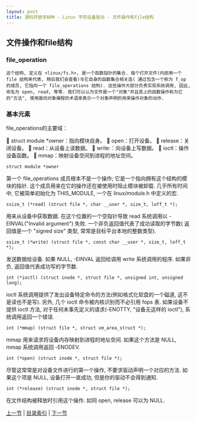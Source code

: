 ```yaml
---
layout: post
title: 源码开放学ARM - Linux 字符设备驱动 - 文件操作和file结构
---
```


## 文件操作和file结构

### file_operation  

	这个结构, 定义在 <linux/fs.h>, 是一个函数指针的集合. 每个打开文件(内部用一个 file 结构来代表, 稍后我们会查看)与它自身的函数集合相关连( 通过包含一个称为 f_op 的成员, 它指向一个 file_operations 结构). 这些操作大部分负责实现系统调用, 因此, 命名为 open, read, 等等. 我们可以认为文件是一个"对象"并且其上的函数操作称为它的"方法", 使用面向对象编程的术语来表示一个对象声明的用来操作对象的动作.

### 基本元素

file_operations的主要域：

	struct module *owner：指向模块自身。
	open：打开设备。
	release：关闭设备。
	read：从设备上读数据。
	write:：向设备上写数据。
	ioctl：操作设备函数。
	mmap：映射设备空间到进程的地址空间。


	struct module *owner 
		
第一个 file_operations 成员根本不是一个操作; 它是一个指向拥有这个结构的模块的指针. 这个成员用来在它的操作还在被使用时阻止模块被卸载. 几乎所有时间中, 它被简单初始化为 THIS_MODULE, 一个在 linux/module.h 中定义的宏.	

	ssize_t (*read) (struct file *, char __user *, size_t, loff_t *); 
	
用来从设备中获取数据. 在这个位置的一个空指针导致 read 系统调用以 -EINVAL("Invalid argument") 失败. 一个非负返回值代表了成功读取的字节数( 返回值是一个 "signed size" 类型, 常常是目标平台本地的整数类型).

	ssize_t (*write) (struct file *, const char __user *, size_t, loff_t *); 
	
发送数据给设备. 如果 NULL, -EINVAL 返回给调用 write 系统调用的程序. 如果非负, 返回值代表成功写的字节数.

	int (*ioctl) (struct inode *, struct file *, unsigned int, unsigned long); 

ioctl 系统调用提供了发出设备特定命令的方法(例如格式化软盘的一个磁道, 这不是读也不是写). 另外, 几个 ioctl 命令被内核识别而不必引用 fops 表. 如果设备不提供 ioctl 方法, 对于任何未事先定义的请求(-ENOTTY, "设备无这样的 ioctl"), 系统调用返回一个错误. 

	int (*mmap) (struct file *, struct vm_area_struct *); 

mmap 用来请求将设备内存映射到进程的地址空间. 如果这个方法是 NULL, mmap 系统调用返回 -ENODEV.

	int (*open) (struct inode *, struct file *); 

尽管这常常是对设备文件进行的第一个操作, 不要求驱动声明一个对应的方法. 如果这个项是 NULL, 设备打开一直成功, 但是你的驱动不会得到通知.

	int (*release) (struct inode *, struct file *); 
	
在文件结构被释放时引用这个操作. 如同 open, release 可以为 NULL.


	


[上一节](chp103-2.html)  |  [目录索引](../index.html)  |  [下一节](chp103-4.html)

